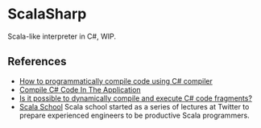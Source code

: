 # ScalaSharp

Scala-like interpreter in C#, WIP.

## References

- [How to programmatically compile code using C# compiler](http://support.microsoft.com/kb/304655)
- [Compile C# Code In The Application](http://stackoverflow.com/questions/7944036/compile-c-sharp-code-in-the-application)
- [Is it possible to dynamically compile and execute C# code fragments?](http://stackoverflow.com/questions/826398/is-it-possible-to-dynamically-compile-and-execute-c-sharp-code-fragments)
- [Scala School](http://twitter.github.io/scala_school/) Scala school started as a series of lectures at Twitter to prepare experienced engineers to be productive Scala programmers. 




